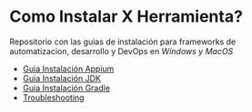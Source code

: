 # Como Instalar X Herramienta?

Repositorio con las guias de instalación para frameworks de automatizacion, desarrollo y DevOps en *Windows y MacOS*

- [Guia Instalación Appium](Guia-Appium.md)
- [Guia Instalación JDK](Guia-JDK.md)
- [Guia Instalación Gradle](Guia-Gradle.md)
- [Troubleshooting](Troubleshooting.md)
